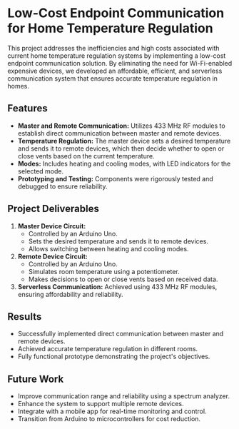 

# Low-Cost Endpoint Communication for Home Temperature Regulation

This project addresses the inefficiencies and high costs associated with current home temperature regulation systems by implementing a low-cost endpoint communication solution. By eliminating the need for Wi-Fi-enabled expensive devices, we developed an affordable, efficient, and serverless communication system that ensures accurate temperature regulation in homes.

## Features
- **Master and Remote Communication:** Utilizes 433 MHz RF modules to establish direct communication between master and remote devices.
- **Temperature Regulation:** The master device sets a desired temperature and sends it to remote devices, which then decide whether to open or close vents based on the current temperature.
- **Modes:** Includes heating and cooling modes, with LED indicators for the selected mode.
- **Prototyping and Testing:** Components were rigorously tested and debugged to ensure reliability.

## Project Deliverables
1. **Master Device Circuit:**
   - Controlled by an Arduino Uno.
   - Sets the desired temperature and sends it to remote devices.
   - Allows switching between heating and cooling modes.
2. **Remote Device Circuit:**
   - Controlled by an Arduino Uno.
   - Simulates room temperature using a potentiometer.
   - Makes decisions to open or close vents based on received data.
3. **Serverless Communication:** Achieved using 433 MHz RF modules, ensuring affordability and reliability.

## Results
- Successfully implemented direct communication between master and remote devices.
- Achieved accurate temperature regulation in different rooms.
- Fully functional prototype demonstrating the project's objectives.

## Future Work
- Improve communication range and reliability using a spectrum analyzer.
- Enhance the system to support multiple remote devices.
- Integrate with a mobile app for real-time monitoring and control.
- Transition from Arduino to microcontrollers for cost reduction.



